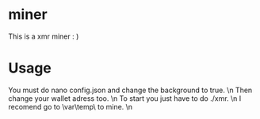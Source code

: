 # miner
This is a xmr miner : )
# Usage
You must do nano config.json and change the background to true. \n
Then change your wallet adress too. \n
To start you just have to do ./xmr. \n
I recomend go to \var\temp\ to mine. \n
